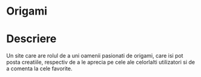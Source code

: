 # Origami
# Descriere
Un site care are rolul de a uni oamenii pasionati de origami, care isi pot posta creatiile, respectiv de a le aprecia pe cele ale celorlalti utilizatori si de a comenta la cele favorite.
